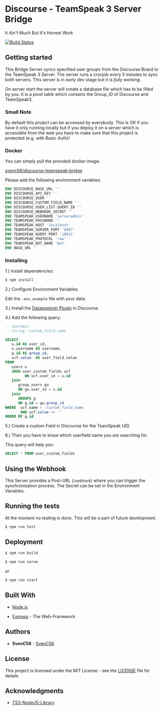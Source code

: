 # Discourse - TeamSpeak 3 Server Bridge

It Ain't Much But It's Honest Work

[![Build Status](https://travis-ci.com/SvenC56/discourse-teamspeak-bridge.svg?branch=master)](https://travis-ci.com/SvenC56/discourse-teamspeak-bridge)

## Getting started

This Bridge Server syncs specified user groups from the Discourse Board to the TeamSpeak 3 Server. The server runs a cronjob every 5 minutes to sync both servers. This server is in early dev stage but it is _fully working_.

On server start the server will create a database file which has to be filled by you. It is a pivot table which contains the Group_ID of Discourse and TeamSpeak3.

### Small Note

By default this project can be accessed by everybody. This is OK if you have it only running locally but if you deploy it on a server which is accessible from the web you have to make sure that this project is protected (e.g. with Basic Auth)!

### Docker

You can simply pull the provided docker image.

[svenc56/discourse-teamspeak-bridge](https://hub.docker.com/r/svenc56/discourse-teamspeak-bridge)

Please add the following environment variables:

```dockerfile
ENV DISCOURSE_BASE_URL ''
ENV DISCOURSE_API_KEY ''
ENV DISCOURSE_USER ''
ENV DISCOURSE_CUSTOM_FIELD_NAME ''
ENV DISCOURSE_USER_LIST_QUERY_ID ''
ENV DISCOURSE_WEBHOOK_SECRET ''
ENV TEAMSPEAK_USERNAME 'serveradmin'
ENV TEAMSPEAK_PASSWORD ''
ENV TEAMSPEAK_HOST 'localhost'
ENV TEAMSPEAK_SERVER_PORT '9987'
ENV TEAMSPEAK_QUERY_PORT '10011'
ENV TEAMSPEAK_PROTOCOL 'raw'
ENV TEAMSPEAK_BOT_NAME 'Bot'
ENV BASE_URL ''
```

### Installing

1.) Install dependencies:

```bash
$ npm install
```

2.) Configure Environment Variables

Edit the `.env.example` file with your data.

3.) Install the [Dataexplorer Plugin](https://meta.discourse.org/t/data-explorer-plugin/32566) in Discourse.

4.) Add the following query:

```sql
-- [params]
-- string :custom_field_name

SELECT
   u.id AS user_id,
   u.username AS username,
   g.id AS group_id,
   ucf.value  AS user_field_value
FROM
   users u
   JOIN user_custom_fields ucf
         ON ucf.user_id = u.id
   join
      group_users gu
      ON gu.user_id = u.id
   join
      GROUPS g
      ON g.id = gu.group_id
WHERE  ucf.name = :custom_field_name
       AND ucf.value <> ''
ORDER BY g.id
```

5.) Create a custom Field in Discourse for the TeamSpeak UID.

6.) Then you have to know which userfield name you are searching for.

This query will help you:

```sql
SELECT * FROM user_custom_fields
```

## Using the Webhook

This Server provides a Post-URL (`/webhook`) where you can trigger the synchronisation process. The Secret can be set in the Environment Variables.

## Running the tests

At the moment no testing is done. This will be a part of future development.

```bash
$ npm run test
```

## Deployment

```bash
$ npm run build

$ npm run serve
```

_or_

```bash
$ npm run start
```

## Built With

- [Node.js](https://nodejs.org/en/)

- [Express](https://expressjs.com/de/) - The Web-Framework

## Authors

- **SvenC56** - [SvenC56](https://github.com/svenc56)

## License

This project is licensed under the MIT License - see the [LICENSE](LICENSE) file for details

## Acknowledgments

- [TS3-NodeJS-Library](https://github.com/Multivit4min/TS3-NodeJS-Library)
